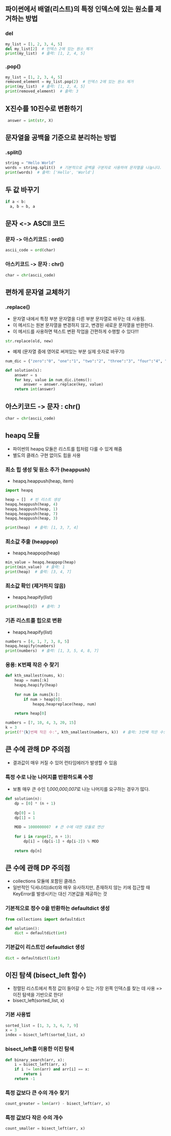 ## 파이썬에서 배열(리스트)의 특정 인덱스에 있는 원소를 제거하는 방법
### del
```python
my_list = [1, 2, 3, 4, 5]
del my_list[2]  # 인덱스 2에 있는 원소 제거
print(my_list)  # 출력: [1, 2, 4, 5]
```

### .pop()
```python
my_list = [1, 2, 3, 4, 5]
removed_element = my_list.pop(2)  # 인덱스 2에 있는 원소 제거
print(my_list)  # 출력: [1, 2, 4, 5]
print(removed_element)  # 출력: 3
```

## X진수를 10진수로 변환하기

```python
 answer = int(str, X)
```

## 문자열을 공백을 기준으로 분리하는 방법
### .split()
```python
string = "Hello World"
words = string.split()  # 기본적으로 공백을 구분자로 사용하여 문자열을 나눕니다.
print(words)  # 출력: ['Hello', 'World']
```

## 두 값 바꾸기
```python
if a < b:
  a, b = b, a
```

## 문자 <-> ASCII 코드
### 문자 -> 아스키코드 : ord()
```python
ascii_code = ord(char)
```

### 아스키코드 -> 문자 : chr() 
```python
char = chr(ascii_code)
```

## 편하게 문자열 교체하기
### .replace()
- 문자열 내에서 특정 부분 문자열을 다른 부분 문자열로 바꾸는 데 사용됨.
- 이 메서드는 원본 문자열을 변경하지 않고, 변경된 새로운 문자열을 반환한다.
- 이 메서드를 사용하면 텍스트 변환 작업을 간편하게 수행할 수 있다!!!
```python
str.replace(old, new)
```
- 예제 (문자열 중에 영어로 써져있는 부분 실제 숫자로 바꾸기)
```python
num_dic = {"zero":"0", "one":"1", "two":"2", "three":"3", "four":"4", "five":"5", "six":"6", "seven":"7", "eight":"8", "nine":"9"}

def solution(s):
    answer = s
    for key, value in num_dic.items():
        answer = answer.replace(key, value)
    return int(answer)
```


## 아스키코드 -> 문자 : chr() 
```python
char = chr(ascii_code)
```

## heapq 모듈
- 파이썬의 heapq 모듈은 리스트를 힙처럼 다룰 수 있게 해줌
- 별도의 클래스 구현 없이도 힙을 사용
  
### 최소 힙 생성 및 원소 추가 (heappush)
- heapq.heappush(heap, item)
```python
import heapq

heap = []  # 빈 리스트 생성
heapq.heappush(heap, 4)
heapq.heappush(heap, 1)
heapq.heappush(heap, 7)
heapq.heappush(heap, 3)

print(heap)  # 출력: [1, 3, 7, 4]
```

### 최소값 추출 (heappop)
- heapq.heappop(heap)
```python
min_value = heapq.heappop(heap)
print(min_value)  # 출력: 1
print(heap)  # 출력: [3, 4, 7]
```

### 최소값 확인 (제거하지 않음)
- heapq.heapify(list)
```python
print(heap[0])  # 출력: 3
```

### 기존 리스트를 힙으로 변환
- heapq.heapify(list)
```python
numbers = [4, 1, 7, 3, 8, 5]
heapq.heapify(numbers)
print(numbers)  # 출력: [1, 3, 5, 4, 8, 7]
```

### 응용: K번째 작은 수 찾기
```python
def kth_smallest(nums, k):
    heap = nums[:k]
    heapq.heapify(heap)
    
    for num in nums[k:]:
        if num > heap[0]:
            heapq.heapreplace(heap, num)
    
    return heap[0]

numbers = [7, 10, 4, 3, 20, 15]
k = 3
print(f"{k}번째 작은 수:", kth_smallest(numbers, k))  # 출력: 3번째 작은 수: 7
```

## 큰 수에 관해 DP 주의점
- 결과값이 매우 커질 수 있어 런타임에러가 발생할 수 있음  
### 특정 수로 나눈 나머지를 반환하도록 수정
- 보통 매우 큰 수인 *1,000,000,007*로 나눈 나머지를 요구하는 경우가 많다.

```python
def solution(n):
    dp = [0] * (n + 1)
    
    dp[0] = 1
    dp[1] = 1
    
    MOD = 1000000007  # 큰 수에 대한 모듈로 연산
    
    for i in range(2, n + 1):
        dp[i] = (dp[i-1] + dp[i-2]) % MOD
    
    return dp[n]
```

## 큰 수에 관해 DP 주의점
- collections 모듈에 포함된 클래스
- 일반적인 딕셔너리(dict)와 매우 유사하지만, 존재하지 않는 키에 접근할 때 KeyError를 발생시키는 대신 기본값을 제공하는 것

### 기본적으로 정수 0을 반환하는 defaultdict 생성
```python
from collections import defaultdict

def solution():
    dict = defaultdict(int)
```

### 기본값이 리스트인 defaultdict 생성
```python
dict = defaultdict(list)
```


## 이진 탐색 (bisect_left 함수)
- 정렬된 리스트에서 특정 값이 들어갈 수 있는 가장 왼쪽 인덱스를 찾는 데 사용 => 이진 탐색을 기반으로 한다!
- bisect_left(sorted_list, x)
  
### 기본 사용법
```python
sorted_list = [1, 3, 3, 6, 7, 9]
x = 3
index = bisect_left(sorted_list, x)
```

### bisect_left를 이용한 이진 탐색
```python
def binary_search(arr, x):
    i = bisect_left(arr, x)
    if i != len(arr) and arr[i] == x:
        return i
    return -1
```

### 특정 값보다 큰 수의 개수 찾기
```python
count_greater = len(arr) - bisect_left(arr, x)
```

### 특정 값보다 작은 수의 개수
```python
count_smaller = bisect_left(arr, x)
```
